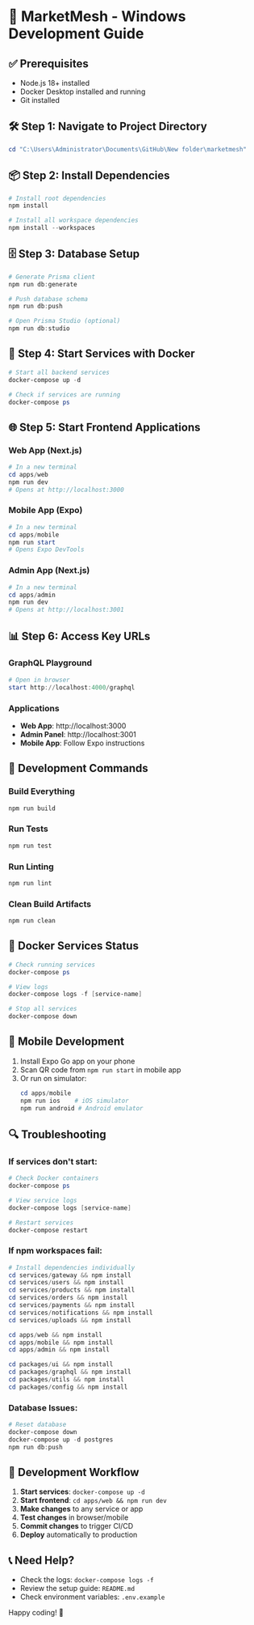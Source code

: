 # 🚀 MarketMesh - Windows Development Guide

## ✅ Prerequisites
- Node.js 18+ installed
- Docker Desktop installed and running
- Git installed

## 🛠️ Step 1: Navigate to Project Directory
```powershell
cd "C:\Users\Administrator\Documents\GitHub\New folder\marketmesh"
```

## 📦 Step 2: Install Dependencies
```powershell
# Install root dependencies
npm install

# Install all workspace dependencies
npm install --workspaces
```

## 🗄️ Step 3: Database Setup
```powershell
# Generate Prisma client
npm run db:generate

# Push database schema
npm run db:push

# Open Prisma Studio (optional)
npm run db:studio
```

## 🚀 Step 4: Start Services with Docker
```powershell
# Start all backend services
docker-compose up -d

# Check if services are running
docker-compose ps
```

## 🌐 Step 5: Start Frontend Applications

### Web App (Next.js)
```powershell
# In a new terminal
cd apps/web
npm run dev
# Opens at http://localhost:3000
```

### Mobile App (Expo)
```powershell
# In a new terminal
cd apps/mobile
npm run start
# Opens Expo DevTools
```

### Admin App (Next.js)
```powershell
# In a new terminal
cd apps/admin
npm run dev
# Opens at http://localhost:3001
```

## 📊 Step 6: Access Key URLs

### GraphQL Playground
```powershell
# Open in browser
start http://localhost:4000/graphql
```

### Applications
- **Web App**: http://localhost:3000
- **Admin Panel**: http://localhost:3001
- **Mobile App**: Follow Expo instructions

## 🔧 Development Commands

### Build Everything
```powershell
npm run build
```

### Run Tests
```powershell
npm run test
```

### Run Linting
```powershell
npm run lint
```

### Clean Build Artifacts
```powershell
npm run clean
```

## 🐳 Docker Services Status
```powershell
# Check running services
docker-compose ps

# View logs
docker-compose logs -f [service-name]

# Stop all services
docker-compose down
```

## 📱 Mobile Development
1. Install Expo Go app on your phone
2. Scan QR code from `npm run start` in mobile app
3. Or run on simulator:
   ```powershell
   cd apps/mobile
   npm run ios    # iOS simulator
   npm run android # Android emulator
   ```

## 🔍 Troubleshooting

### If services don't start:
```powershell
# Check Docker containers
docker-compose ps

# View service logs
docker-compose logs [service-name]

# Restart services
docker-compose restart
```

### If npm workspaces fail:
```powershell
# Install dependencies individually
cd services/gateway && npm install
cd services/users && npm install
cd services/products && npm install
cd services/orders && npm install
cd services/payments && npm install
cd services/notifications && npm install
cd services/uploads && npm install

cd apps/web && npm install
cd apps/mobile && npm install
cd apps/admin && npm install

cd packages/ui && npm install
cd packages/graphql && npm install
cd packages/utils && npm install
cd packages/config && npm install
```

### Database Issues:
```powershell
# Reset database
docker-compose down
docker-compose up -d postgres
npm run db:push
```

## 🎯 Development Workflow

1. **Start services**: `docker-compose up -d`
2. **Start frontend**: `cd apps/web && npm run dev`
3. **Make changes** to any service or app
4. **Test changes** in browser/mobile
5. **Commit changes** to trigger CI/CD
6. **Deploy** automatically to production

## 📞 Need Help?

- Check the logs: `docker-compose logs -f`
- Review the setup guide: `README.md`
- Check environment variables: `.env.example`

Happy coding! 🚀
